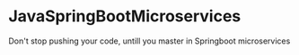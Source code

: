 # JavaSpringBootMicroservices
Don't stop pushing your code, untill you master in Springboot microservices
